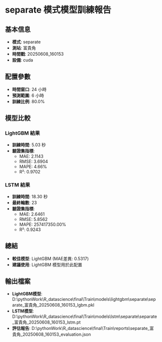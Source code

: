 
# separate 模式模型訓練報告

## 基本信息
- **模式**: separate
- **測站**: 富貴角
- **時間戳**: 20250608_160153
- **設備**: cuda

## 配置參數
- **時間窗口**: 24 小時
- **預測範圍**: 6 小時
- **訓練比例**: 80.0%

## 模型比較

### LightGBM 結果

- **訓練時間**: 5.03 秒
- **驗證集指標**:
  - MAE: 2.1143
  - RMSE: 3.6904
  - MAPE: 4.66%
  - R²: 0.9702

### LSTM 結果

- **訓練時間**: 18.30 秒
- **最終輪數**: 23
- **驗證集指標**:
  - MAE: 2.6461
  - RMSE: 5.8562
  - MAPE: 257417350.00%
  - R²: 0.9243

## 總結

- **較佳模型**: LightGBM (MAE差異: 0.5317)
- **建議使用**: LightGBM 模型用於此配置


## 輸出檔案
- **LightGBM模型**: D:\pythonWork\R_datascience\final\Train\models\lightgbm\separate\separate_富貴角_20250608_160153_lgbm.pkl
- **LSTM模型**: D:\pythonWork\R_datascience\final\Train\models\lstm\separate\separate_富貴角_20250608_160153_lstm.pt
- **評估報告**: D:\pythonWork\R_datascience\final\Train\reports\separate_富貴角_20250608_160153_evaluation.json
